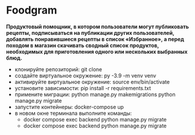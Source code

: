 
# Foodgram
**Продуктовый помощник, в котором пользователи могут публиковать рецепты, подписываться на публикации других пользователей, добавлять понравившиеся рецепты в список «Избранное», а перед походом в магазин скачивать сводный список продуктов, необходимых для приготовления одного или нескольких выбранных блюд.**
- клонируйте репозиторий: git clone
- создайте виртуальное окружение: py -3.9 -m venv venv
- активируйте виртуальное окружение: source env/bin/activate
- установите зависимости: pip install -r requirements.txt
- примените миграции: python manage.py makemigrations
                      python manage.py migrate
- запустите контейнеры: docker-compose up
- в новом окне терминала выполните команды:
   - docker compose exec backend python manage.py migrate
   - docker compose exec backend python manage.py migrate

